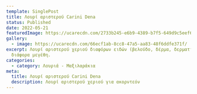 ```yaml
---
template: SinglePost
title: Λουρί αριστερού Carini Dena
status: Published
date: 2022-05-21
featuredImage: https://ucarecdn.com/2733b245-e6b9-4389-b7f5-649d9c5eef64/
gallery:
  - image: https://ucarecdn.com/66ecf1ab-8cc8-47a5-aa83-48f6ddfe371f/
excerpt: Λουρί αριστερού χεριού διαφόρων ειδών (βελούδο, δέρμα, δερματίνη) σε
  διάφορα μεγέθη.
categories:
  - category: Λουριά - Μαξιλαράκια
meta:
  title: Λουρί αριστερού Carini Dena
  description: Λουρί αριστερού χεριού για ακορντεόν
---
```

